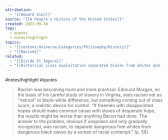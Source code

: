 ```yaml
---
attribution:
  - "[[Howard Zinn]]"
source: "[[A People's History of the United States]]"
created: 2023-09-30
tags:
  - quotes
  - notes/highlight
topics:
  - "[[content/Universe/Categories/Philosophy/History]]"
  - "[[Racism]]"
related:
  - "[[Divide Et Impera]]"
  - "[[Historical class exploitation separated blacks from whites and further atomized the society]]"
---
```

#notes/highlight #quotes 

>Racism was becoming more and more practical. Edmund Morgan, on the basis of his careful study of slavery in Virginia, sees racism not as "natural" to black-white difference, but something coming out of class scorn, a realistic device for control. "If freemen with disappointed hopes should make common cause with slaves of desperate hope, the results might be worse than anything Bacon had done. The answer to the problem, obvious if unspoken and only gradually recognized, was racism, to separate dangerous free whites from dangerous black slaves by a screen of racial contempt.” (p. 56)
